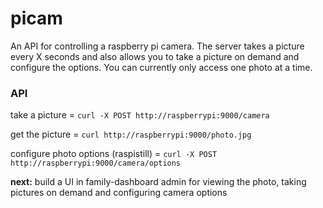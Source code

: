 picam
======

An API for controlling a raspberry pi camera.  The server takes a picture every X seconds and also allows you to take a picture on demand and configure the options.  You can currently only access one photo at a time.


### API

take a picture = `curl -X POST http://raspberrypi:9000/camera` 

get the picture = `curl http://raspberrypi:9000/photo.jpg`

configure photo options (raspistill) = `curl -X POST http://raspberrypi:9000/camera/options`


**next:** build a UI in family-dashboard admin for viewing the photo, taking pictures on demand and configuring camera options
